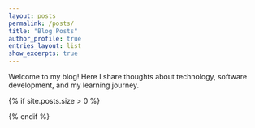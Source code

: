 ```yaml
---
layout: posts
permalink: /posts/
title: "Blog Posts"
author_profile: true
entries_layout: list
show_excerpts: true
---
```


Welcome to my blog! Here I share thoughts about technology, software development, and my learning journey.

{% if site.posts.size > 0 %}

{% endif %}
